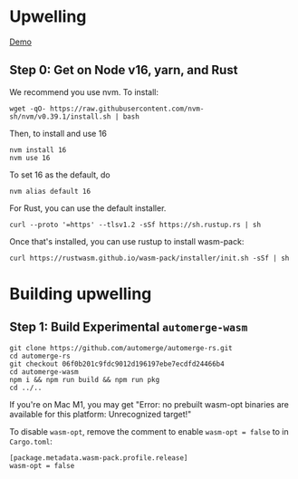 # Upwelling

[Demo](https://upwelling.vercel.app/)

## Step 0: Get on Node v16, yarn, and Rust

We recommend you use nvm. To install:

```
wget -qO- https://raw.githubusercontent.com/nvm-sh/nvm/v0.39.1/install.sh | bash
```

Then, to install and use 16

```
nvm install 16
nvm use 16
```

To set 16 as the default, do

```
nvm alias default 16
```

For Rust, you can use the default installer.

```
curl --proto '=https' --tlsv1.2 -sSf https://sh.rustup.rs | sh
```

Once that's installed, you can use rustup to install wasm-pack:

```
curl https://rustwasm.github.io/wasm-pack/installer/init.sh -sSf | sh
```

# Building upwelling

## Step 1: Build Experimental `automerge-wasm`

```
git clone https://github.com/automerge/automerge-rs.git
cd automerge-rs
git checkout 06f0b201c9fdc9012d196197ebe7ecdfd24466b4
cd automerge-wasm
npm i && npm run build && npm run pkg
cd ../..
```

If you're on Mac M1, you may get "Error: no prebuilt wasm-opt binaries are available for this platform: Unrecognized target!"

To disable `wasm-opt`, remove the comment to enable `wasm-opt = false` to in `Cargo.toml`:

```
[package.metadata.wasm-pack.profile.release]
wasm-opt = false
```
